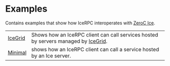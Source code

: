 # Examples

Contains examples that show how IceRPC interoperates with [ZeroC Ice][ice].

|                       |                                                                                      |
|-----------------------|--------------------------------------------------------------------------------------|
| [IceGrid](./IceGrid/) | Shows how an IceRPC client can call services hosted by servers managed by [IceGrid]. |
| [Minimal](./Minimal/) | shows how an IceRPC client can call a service hosted by an Ice server.               |

[ice]: https://zeroc.com/products/ice
[IceGrid]: https://zeroc.com/products/ice/services/icegrid
